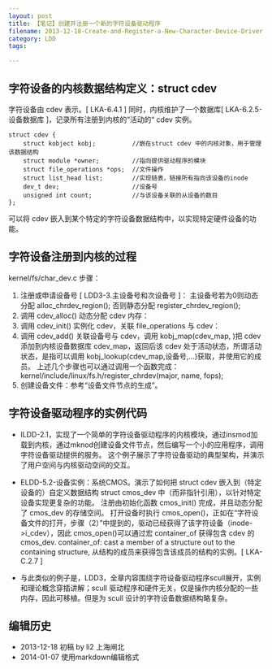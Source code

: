 ```yaml
---
layout: post
title: 【笔记】创建并注册一个新的字符设备驱动程序
filename: 2013-12-18-Create-and-Register-a-New-Character-Device-Driver.md
category: LDD
tags:

---
```


## 字符设备的内核数据结构定义：struct cdev

字符设备由 cdev 表示。[ LKA-6.4.1 ]  同时，内核维护了一个数据库[ LKA-6.2.5-设备数据库 ]，记录所有注册到内核的“活动的“ cdev 实例。

    struct cdev {
        struct kobject kobj;          //嵌在struct cdev 中的内核对象，用于管理该数据结构
        struct module *owner;         //指向提供驱动程序的模块
        struct file_operations *ops;  //文件操作
        struct list_head list;        //实现链表，链接所有指向该设备的inode
        dev_t dev;                    //设备号
        unsigned int count;           //与该设备关联的从设备的数目
    };
可以将 cdev 嵌入到某个特定的字符设备数据结构中，以实现特定硬件设备的功能。
 
 
## 字符设备注册到内核的过程

<!-- more -->

kernel/fs/char_dev.c
步骤：

1. 注册或申请设备号 [ LDD3-3.主设备号和次设备号 ]：
主设备号若为0则动态分配 alloc_chrdev_region(); 否则静态分配 register_chrdev_region();
2. 调用 cdev_alloc() 动态分配 cdev 内存：
3. 调用 cdev_init() 实例化 cdev，关联 file_operations 与 cdev：
4. 调用 cdev_add() 关联设备号与 cdev，调用 kobj_map(cdev_map, )把 cdev 添加到内核设备数据库 cdev_map，返回后该 cdev 处于活动状态，所谓活动状态，是指可以调用 kobj_lookup(cdev_map,设备号,...)获取，并使用它的成员。
上述几个步骤也可以通过调用一个函数完成：kernel/include/linux/fs.h/register_chrdev(major, name, fops);
5. 创建设备文件：参考“设备文件节点的生成”。
 
 
## 字符设备驱动程序的实例代码 

- ILDD-2.1，实现了一个简单的字符设备驱动程序的内核模块，通过insmod加载到内核，通过mknod创建设备文件节点，然后编写一个小的应用程序，调用字符设备驱动提供的服务。
这个例子展示了字符设备驱动的典型架构，并演示了用户空间与内核驱动空间的交互。

- ELDD-5.2-设备实例：系统CMOS。演示了如何把 struct cdev 嵌入到（特定设备的）自定义数据结构 struct cmos_dev 中（而非指针引用），以针对特定设备实现更复杂的功能。
注册由初始化函数 cmos_init() 完成，并且动态分配了 cmos_dev 的存储空间。
打开设备时执行 cmos_open()，正如在“字符设备文件的打开，步骤（2）”中提到的，驱动已经获得了该字符设备（inode->i_cdev），因此 cmos_open()可以通过宏 container_of 获得包含 cdev 的 cmos_dev.
container_of: cast a member of a structure out to the containing structure, 从结构的成员来获得包含该成员的结构的实例。[ LKA-C.2.7 ]
 
- 与此类似的例子是，LDD3，全章内容围绕字符设备驱动程序scull展开，实例和理论概念穿插讲解；scull 驱动程序和硬件无关，仅是操作内核分配的一些内存，因此可移植。但是为 scull 设计的字符设备数据结构略复杂。

 
## 编辑历史

- 2013-12-18 初稿 by li2 上海闸北
- 2014-01-07 使用markdown编辑格式
